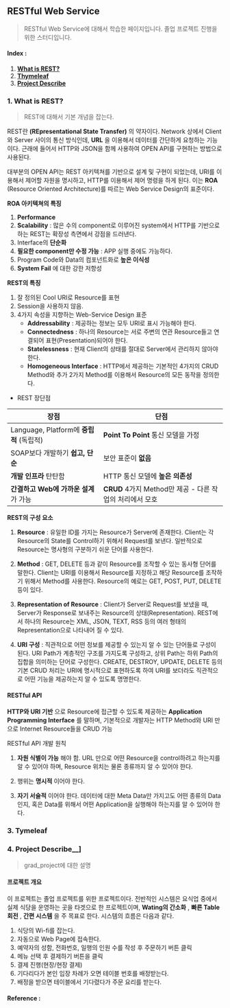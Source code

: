 ## RESTful Web Service
> RESTful Web Service에 대해서 학습한 페이지입니다. 졸업 프로젝트 진행을 위한 스터디입니다.

#### Index :
1. [__What is REST?__](#i1)
2. [__Thymeleaf__](#i2)
3. [__Project Describe__](#i3)

### 1. What is REST? <a name="i1"/>
> REST에 대해서 기본 개념을 잡는다.

REST란 __(REpresentational State Transfer)__ 의 약자이다. Network 상에서 Client와 Server 사이의 통신 방식인데, __URL__ 을 이용해서 데이터를 간단하게 요청하는 기능이다. 근래에 들어서 HTTP와 JSON을 함께 사용하여 OPEN API를 구현하는 방법으로 사용된다.

대부분의 OPEN API는 REST 아키텍쳐를 기반으로 설계 및 구현이 되었는데, URI를 이용해서 제어할 자원을 명시하고, HTTP를 이용해서 제어 명령을 하게 된다. 이는 __ROA__ (Resource Oriented Architecture)를 따르는 Web Service Design의 표준이다.

__ROA 아키텍쳐의 특징__
1. __Performance__
2. __Scalability__ : 많은 수의 component로 이루어진 system에서 HTTP를 기반으로 하는 REST는 확장성 측면에서 강점을 드러낸다.
3. Interface의 __단순화__
4. __필요한 component만 수정 가능__ : APP 실행 중에도 가능하다.
5. Program Code와 Data의 컴포넌트화로 __높은 이식성__
6. __System Fail__ 에 대한 강한 저항성

__REST의 특징__

1. 잘 정의된 Cool URI로 Resource를 표현
2. Session을 사용하지 않음.
3. 4가지 속성을 지향하는 Web-Service Design 표준
    - __Addressability__ : 제공하는 정보는 모두 URI로 표시 가능해야 한다.
    - __Connectedness__ : 하나의 Resource는 서로 주변의 연관 Resource들고 연결되어 표현(Presentation)되어야 한다.
    - __Statelessness__ : 현재 Client의 상태를 절대로 Server에서 관리하지 않아야 한다.
    - __Homogeneous Interface__ : HTTP에서 제공하는 기본적인 4가지의 CRUD Method와 추가 2가지 Method를 이용해서 Resource의 모든 동작을 정의한다.


- REST 장단점

|장점|단점|
|---|---|
|Language, Platform에 __중립적__ (독립적)|__Point To Point__ 통신 모델을 가정|
|SOAP보다 개발하기 __쉽고, 단순__ |보안 표준이 __없음__|
|__개발 인프라__ 탄탄함|HTTP 통신 모델에 __높은 의존성__ |
|__간결하고 Web에 가까운 설계__ 가 가능|__CRUD__ 4가지 Method만 제공 - 다른 작업의 처리에서 모호|

__REST의 구성 요소__

1. __Resource__ : 유일한 ID를 가지는 Resource가 Server에 존재한다. Client는 각 Resource의 State를 Control하기 위해서 Request를 보낸다. 일반적으로 Resource는 명사형의 구분하기 쉬운 단어를 사용한다.

2. __Method__ : GET, DELETE 등과 같이 Resource를 조작할 수 있는 동사형 단어를 말한다. Client는 URI를 이용해서 Resource를 지정하고 해당 Resource를 조작하기 위해서 Method를 사용한다. Resource의 예로는 GET, POST, PUT, DELETE 등이 있다.

3. __Representation of Resource__ : Client가 Server로 Request를 보냈을 때, Server가 Response로 보내주는 Resource의 상태(Representation). REST에서 하나의 Resource는 XML, JSON, TEXT, RSS 등의 여러 형태의 Representation으로 나타내어 질 수 있다.

4. __URI 구성__ : 직관적으로 어떤 정보를 제공할 수 있는지 알 수 있는 단어들로 구성이 된다. URI Path가 계층적인 구조를 가지도록 구성하고, 상위 Path는 하위 Path의 집합을 의미하는 단어로 구성한다. CREATE, DESTROY, UPDATE, DELETE 등의 기본 CRUD 처리는 URI에 명시적으로 표현하도록 하여 URI를 보더라도 직관적으로 어떤 기능을 제공하는지 알 수 있도록 명명한다.

#### RESTful API

__HTTP와 URI 기반__ 으로 Resource에 접근할 수 있도록 제공하는 __Application Programming Interface__ 를 말하며, 기본적으로 개발자는 HTTP Method와 URI 만으로 Internet Resource들을 CRUD 가능

RESTful API 개발 원칙
1. __자원 식별이 가능__ 해야 함. URL 만으로 어떤 Resource을 control하려고 하는지를 알 수 있어야 하며, Resource 위치는 물론 종류까지 알 수 있어야 한다.

2. 행위는 __명시적__ 이어야 한다.

3. __자기 서술적__ 이어야 한다. 데이터에 대한 Meta Data만 가지고도 어떤 종류의 Data인지, 혹은 Data를 위해서 어떤 Application을 실행해야 하는지를 알 수 있어야 한다.

### 3. Tymeleaf <a name="i2"/>
### 4. Project Describe__] <a name="i3"/>
> grad_project에 대한 설명

#### 프로젝트 개요
이 프로젝트는 졸업 프로젝트를 위한 프로젝트이다. 전반적인 시스템은 요식업 중에서 실제 식당을 운영하는 곳을 타겟으로 한 프로젝트이며, __Wating의 간소화__ , __빠른 Table 회전__ , __간편 시스템__ 을 주 목표로 한다. 시스템의 흐름은 다음과 같다.

1. 식당의 Wi-fi를 잡는다.
2. 자동으로 Web Page에 접속한다.
3. 예약자의 성함, 전화번호, 일행의 인원 수를 작성 후 주문하기 버튼 클릭
4. 메뉴 선택 후 결제하기 버튼을 클릭
5. 결제 진행(현장/현장 결제)
6. 기다리다가 본인 입장 차례가 오면 테이블 번호를 배정받는다.
7. 배정을 받으면 테이블에서 기다렸다가 주문 요리를 받는다.




#### Reference :
